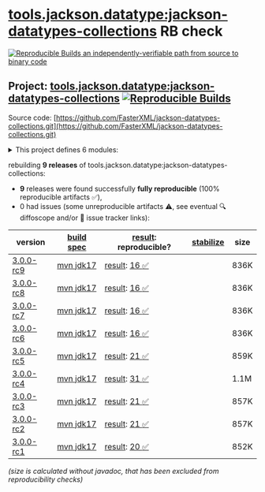 [tools.jackson.datatype:jackson-datatypes-collections](https://central.sonatype.com/artifact/tools.jackson.datatype/jackson-datatypes-collections/versions) RB check
=======

[![Reproducible Builds](https://reproducible-builds.org/images/logos/rb.svg) an independently-verifiable path from source to binary code](https://reproducible-builds.org/)

## Project: [tools.jackson.datatype:jackson-datatypes-collections](https://central.sonatype.com/artifact/tools.jackson.datatype/jackson-datatypes-collections/versions) [![Reproducible Builds](https://img.shields.io/endpoint?url=https://raw.githubusercontent.com/jvm-repo-rebuild/reproducible-central/master/content/tools/jackson/datatype/jackson-datatypes-collections/badge.json)](https://github.com/jvm-repo-rebuild/reproducible-central/blob/master/content/tools/jackson/datatype/jackson-datatypes-collections/README.md)

Source code: [https://github.com/FasterXML/jackson-datatypes-collections.git](https://github.com/FasterXML/jackson-datatypes-collections.git)

<details><summary>This project defines 6 modules:</summary>

* [tools.jackson.datatype:jackson-datatype-eclipse-collections](https://central.sonatype.com/artifact/tools.jackson.datatype/jackson-datatype-eclipse-collections/overview)
* [tools.jackson.datatype:jackson-datatype-guava](https://central.sonatype.com/artifact/tools.jackson.datatype/jackson-datatype-guava/overview)
* [tools.jackson.datatype:jackson-datatype-hppc](https://central.sonatype.com/artifact/tools.jackson.datatype/jackson-datatype-hppc/overview)
* [tools.jackson.datatype:jackson-datatype-pcollections](https://central.sonatype.com/artifact/tools.jackson.datatype/jackson-datatype-pcollections/overview)
* [tools.jackson.datatype:jackson-datatype-primitive-collections-base](https://central.sonatype.com/artifact/tools.jackson.datatype/jackson-datatype-primitive-collections-base/overview)
* [tools.jackson.datatype:jackson-datatypes-collections](https://central.sonatype.com/artifact/tools.jackson.datatype/jackson-datatypes-collections/overview)
</details>

rebuilding **9 releases** of tools.jackson.datatype:jackson-datatypes-collections:
- **9** releases were found successfully **fully reproducible** (100% reproducible artifacts :white_check_mark:),
- 0 had issues (some unreproducible artifacts :warning:, see eventual :mag: diffoscope and/or :memo: issue tracker links):

| version | [build spec](/BUILDSPEC.md) | [result](https://reproducible-builds.org/docs/jvm/): reproducible? | [stabilize](https://github.com/google/oss-rebuild/blob/main/cmd/stabilize/README.md) | size |
| -- | --------- | ------ | ------ | -- |
| [3.0.0-rc9](https://central.sonatype.com/artifact/tools.jackson.datatype/jackson-datatypes-collections/3.0.0-rc9/pom) | [mvn jdk17](jackson-datatypes-collections-3.0.0-rc9.buildspec) | [result](jackson-datatypes-collections-3.0.0-rc9.buildinfo): [16 :white_check_mark: ](jackson-datatypes-collections-3.0.0-rc9.buildcompare) | | 836K |
| [3.0.0-rc8](https://central.sonatype.com/artifact/tools.jackson.datatype/jackson-datatypes-collections/3.0.0-rc8/pom) | [mvn jdk17](jackson-datatypes-collections-3.0.0-rc8.buildspec) | [result](jackson-datatypes-collections-3.0.0-rc8.buildinfo): [16 :white_check_mark: ](jackson-datatypes-collections-3.0.0-rc8.buildcompare) | | 836K |
| [3.0.0-rc7](https://central.sonatype.com/artifact/tools.jackson.datatype/jackson-datatypes-collections/3.0.0-rc7/pom) | [mvn jdk17](jackson-datatypes-collections-3.0.0-rc7.buildspec) | [result](jackson-datatypes-collections-3.0.0-rc7.buildinfo): [16 :white_check_mark: ](jackson-datatypes-collections-3.0.0-rc7.buildcompare) | | 836K |
| [3.0.0-rc6](https://central.sonatype.com/artifact/tools.jackson.datatype/jackson-datatypes-collections/3.0.0-rc6/pom) | [mvn jdk17](jackson-datatypes-collections-3.0.0-rc6.buildspec) | [result](jackson-datatypes-collections-3.0.0-rc6.buildinfo): [16 :white_check_mark: ](jackson-datatypes-collections-3.0.0-rc6.buildcompare) | | 836K |
| [3.0.0-rc5](https://central.sonatype.com/artifact/tools.jackson.datatype/jackson-datatypes-collections/3.0.0-rc5/pom) | [mvn jdk17](jackson-datatypes-collections-3.0.0-rc5.buildspec) | [result](jackson-datatypes-collections-3.0.0-rc5.buildinfo): [21 :white_check_mark: ](jackson-datatypes-collections-3.0.0-rc5.buildcompare) | | 859K |
| [3.0.0-rc4](https://central.sonatype.com/artifact/tools.jackson.datatype/jackson-datatypes-collections/3.0.0-rc4/pom) | [mvn jdk17](jackson-datatypes-collections-3.0.0-rc4.buildspec) | [result](jackson-datatypes-collections-3.0.0-rc4.buildinfo): [31 :white_check_mark: ](jackson-datatypes-collections-3.0.0-rc4.buildcompare) | | 1.1M |
| [3.0.0-rc3](https://central.sonatype.com/artifact/tools.jackson.datatype/jackson-datatypes-collections/3.0.0-rc3/pom) | [mvn jdk17](jackson-datatypes-collections-3.0.0-rc3.buildspec) | [result](jackson-datatypes-collections-3.0.0-rc3.buildinfo): [21 :white_check_mark: ](jackson-datatypes-collections-3.0.0-rc3.buildcompare) | | 857K |
| [3.0.0-rc2](https://central.sonatype.com/artifact/tools.jackson.datatype/jackson-datatypes-collections/3.0.0-rc2/pom) | [mvn jdk17](jackson-datatypes-collections-3.0.0-rc2.buildspec) | [result](jackson-datatypes-collections-3.0.0-rc2.buildinfo): [21 :white_check_mark: ](jackson-datatypes-collections-3.0.0-rc2.buildcompare) | | 857K |
| [3.0.0-rc1](https://central.sonatype.com/artifact/tools.jackson.datatype/jackson-datatypes-collections/3.0.0-rc1/pom) | [mvn jdk17](jackson-datatypes-collections-3.0.0-rc1.buildspec) | [result](jackson-datatypes-collections-3.0.0-rc1.buildinfo): [20 :white_check_mark: ](jackson-datatypes-collections-3.0.0-rc1.buildcompare) | | 852K |

<i>(size is calculated without javadoc, that has been excluded from reproducibility checks)</i>
